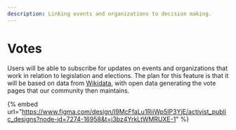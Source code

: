```yaml
---
description: Linking events and organizations to decision making.
---
```


# Votes

Users will be able to subscribe for updates on events and organizations that work in relation to legislation and elections. The plan for this feature is that it will be based on data from [Wikidata](https://www.wikidata.org/), with open data generating the vote pages that our community then maintains.

{% embed url="https://www.figma.com/design/I9McFfaLu1RiiWp5IP3YjE/activist_public_designs?node-id=7274-16958&t=i3bz4YrkLtWMRUXE-1" %}

